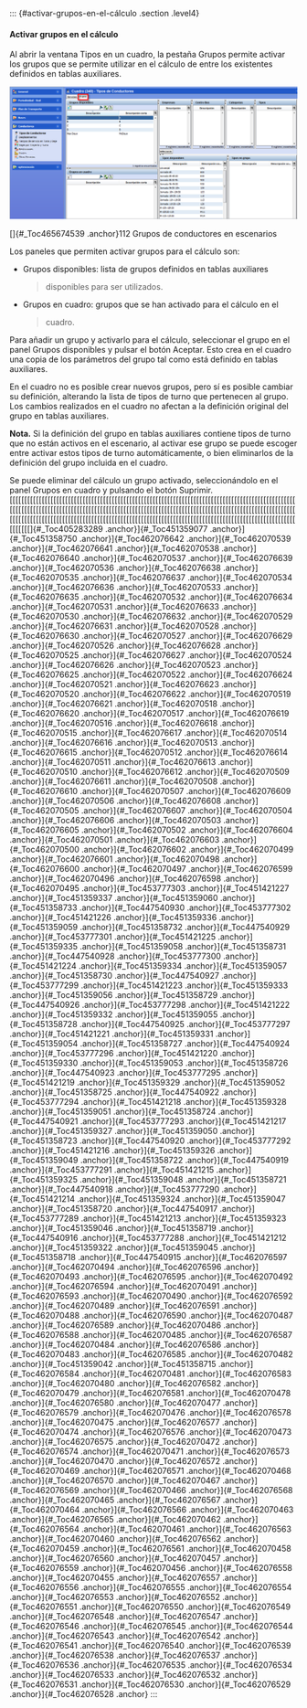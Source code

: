 ::: {#activar-grupos-en-el-cálculo .section .level4}
#### Activar grupos en el cálculo

Al abrir la ventana Tipos en un cuadro, la pestaña Grupos permite
activar los grupos que se permite utilizar en el cálculo de entre los
existentes definidos en tablas auxiliares.

![](../media/file143.png)

[]{#_Toc465674539 .anchor}112 Grupos de conductores en escenarios

Los paneles que permiten activar grupos para el cálculo son:

-   Grupos disponibles: lista de grupos definidos en tablas auxiliares
    > disponibles para ser utilizados.

-   Grupos en cuadro: grupos que se han activado para el cálculo en el
    > cuadro.

Para añadir un grupo y activarlo para el cálculo, seleccionar el grupo
en el panel Grupos disponibles y pulsar el botón Aceptar. Esto crea en
el cuadro una copia de los parámetros del grupo tal como está definido
en tablas auxiliares.

En el cuadro no es posible crear nuevos grupos, pero sí es posible
cambiar su definición, alterando la lista de tipos de turno que
pertenecen al grupo. Los cambios realizados en el cuadro no afectan a la
definición original del grupo en tablas auxiliares.

**Nota.** Si la definición del grupo en tablas auxiliares contiene tipos
de turno que no están activos en el escenario, al activar ese grupo se
puede escoger entre activar estos tipos de turno automáticamente, o bien
eliminarlos de la definición del grupo incluida en el cuadro.

Se puede eliminar del cálculo un grupo activado, seleccionándolo en el
panel Grupos en cuadro y pulsando el botón
Suprimir.[[[[[[[[[[[[[[[[[[[[[[[[[[[[[[[[[[[[[[[[[[[[[[[[[[[[[[[[[[[[[[[[[[[[[[[[[[[[[[[[[[[[[[[[[[[[[[[[[[[[[[[[[[[[[[[[[[[[[[[[[[[[[[[[[[[[[[[[[[[[[[[[[[[[[[[[[[[[[[[[[[[[[[[[[[[[[[[[[[[[[[[[[[[[[[[[[[[[[[[[[[[[[[[[[[[[[[[[[[[[[[[[[[[[[[[[[[[[[[[[[[[[[[[[[[[[[[[[[[[[[[[[[[[[[[[[[[[[[[[[[[[[[[[[[[[[[[[[[[[[[]{#_Toc405283289
.anchor}]{#_Toc451359077 .anchor}]{#_Toc451358750
.anchor}]{#_Toc462076642 .anchor}]{#_Toc462070539
.anchor}]{#_Toc462076641 .anchor}]{#_Toc462070538
.anchor}]{#_Toc462076640 .anchor}]{#_Toc462070537
.anchor}]{#_Toc462076639 .anchor}]{#_Toc462070536
.anchor}]{#_Toc462076638 .anchor}]{#_Toc462070535
.anchor}]{#_Toc462076637 .anchor}]{#_Toc462070534
.anchor}]{#_Toc462076636 .anchor}]{#_Toc462070533
.anchor}]{#_Toc462076635 .anchor}]{#_Toc462070532
.anchor}]{#_Toc462076634 .anchor}]{#_Toc462070531
.anchor}]{#_Toc462076633 .anchor}]{#_Toc462070530
.anchor}]{#_Toc462076632 .anchor}]{#_Toc462070529
.anchor}]{#_Toc462076631 .anchor}]{#_Toc462070528
.anchor}]{#_Toc462076630 .anchor}]{#_Toc462070527
.anchor}]{#_Toc462076629 .anchor}]{#_Toc462070526
.anchor}]{#_Toc462076628 .anchor}]{#_Toc462070525
.anchor}]{#_Toc462076627 .anchor}]{#_Toc462070524
.anchor}]{#_Toc462076626 .anchor}]{#_Toc462070523
.anchor}]{#_Toc462076625 .anchor}]{#_Toc462070522
.anchor}]{#_Toc462076624 .anchor}]{#_Toc462070521
.anchor}]{#_Toc462076623 .anchor}]{#_Toc462070520
.anchor}]{#_Toc462076622 .anchor}]{#_Toc462070519
.anchor}]{#_Toc462076621 .anchor}]{#_Toc462070518
.anchor}]{#_Toc462076620 .anchor}]{#_Toc462070517
.anchor}]{#_Toc462076619 .anchor}]{#_Toc462070516
.anchor}]{#_Toc462076618 .anchor}]{#_Toc462070515
.anchor}]{#_Toc462076617 .anchor}]{#_Toc462070514
.anchor}]{#_Toc462076616 .anchor}]{#_Toc462070513
.anchor}]{#_Toc462076615 .anchor}]{#_Toc462070512
.anchor}]{#_Toc462076614 .anchor}]{#_Toc462070511
.anchor}]{#_Toc462076613 .anchor}]{#_Toc462070510
.anchor}]{#_Toc462076612 .anchor}]{#_Toc462070509
.anchor}]{#_Toc462076611 .anchor}]{#_Toc462070508
.anchor}]{#_Toc462076610 .anchor}]{#_Toc462070507
.anchor}]{#_Toc462076609 .anchor}]{#_Toc462070506
.anchor}]{#_Toc462076608 .anchor}]{#_Toc462070505
.anchor}]{#_Toc462076607 .anchor}]{#_Toc462070504
.anchor}]{#_Toc462076606 .anchor}]{#_Toc462070503
.anchor}]{#_Toc462076605 .anchor}]{#_Toc462070502
.anchor}]{#_Toc462076604 .anchor}]{#_Toc462070501
.anchor}]{#_Toc462076603 .anchor}]{#_Toc462070500
.anchor}]{#_Toc462076602 .anchor}]{#_Toc462070499
.anchor}]{#_Toc462076601 .anchor}]{#_Toc462070498
.anchor}]{#_Toc462076600 .anchor}]{#_Toc462070497
.anchor}]{#_Toc462076599 .anchor}]{#_Toc462070496
.anchor}]{#_Toc462076598 .anchor}]{#_Toc462070495
.anchor}]{#_Toc453777303 .anchor}]{#_Toc451421227
.anchor}]{#_Toc451359337 .anchor}]{#_Toc451359060
.anchor}]{#_Toc451358733 .anchor}]{#_Toc447540930
.anchor}]{#_Toc453777302 .anchor}]{#_Toc451421226
.anchor}]{#_Toc451359336 .anchor}]{#_Toc451359059
.anchor}]{#_Toc451358732 .anchor}]{#_Toc447540929
.anchor}]{#_Toc453777301 .anchor}]{#_Toc451421225
.anchor}]{#_Toc451359335 .anchor}]{#_Toc451359058
.anchor}]{#_Toc451358731 .anchor}]{#_Toc447540928
.anchor}]{#_Toc453777300 .anchor}]{#_Toc451421224
.anchor}]{#_Toc451359334 .anchor}]{#_Toc451359057
.anchor}]{#_Toc451358730 .anchor}]{#_Toc447540927
.anchor}]{#_Toc453777299 .anchor}]{#_Toc451421223
.anchor}]{#_Toc451359333 .anchor}]{#_Toc451359056
.anchor}]{#_Toc451358729 .anchor}]{#_Toc447540926
.anchor}]{#_Toc453777298 .anchor}]{#_Toc451421222
.anchor}]{#_Toc451359332 .anchor}]{#_Toc451359055
.anchor}]{#_Toc451358728 .anchor}]{#_Toc447540925
.anchor}]{#_Toc453777297 .anchor}]{#_Toc451421221
.anchor}]{#_Toc451359331 .anchor}]{#_Toc451359054
.anchor}]{#_Toc451358727 .anchor}]{#_Toc447540924
.anchor}]{#_Toc453777296 .anchor}]{#_Toc451421220
.anchor}]{#_Toc451359330 .anchor}]{#_Toc451359053
.anchor}]{#_Toc451358726 .anchor}]{#_Toc447540923
.anchor}]{#_Toc453777295 .anchor}]{#_Toc451421219
.anchor}]{#_Toc451359329 .anchor}]{#_Toc451359052
.anchor}]{#_Toc451358725 .anchor}]{#_Toc447540922
.anchor}]{#_Toc453777294 .anchor}]{#_Toc451421218
.anchor}]{#_Toc451359328 .anchor}]{#_Toc451359051
.anchor}]{#_Toc451358724 .anchor}]{#_Toc447540921
.anchor}]{#_Toc453777293 .anchor}]{#_Toc451421217
.anchor}]{#_Toc451359327 .anchor}]{#_Toc451359050
.anchor}]{#_Toc451358723 .anchor}]{#_Toc447540920
.anchor}]{#_Toc453777292 .anchor}]{#_Toc451421216
.anchor}]{#_Toc451359326 .anchor}]{#_Toc451359049
.anchor}]{#_Toc451358722 .anchor}]{#_Toc447540919
.anchor}]{#_Toc453777291 .anchor}]{#_Toc451421215
.anchor}]{#_Toc451359325 .anchor}]{#_Toc451359048
.anchor}]{#_Toc451358721 .anchor}]{#_Toc447540918
.anchor}]{#_Toc453777290 .anchor}]{#_Toc451421214
.anchor}]{#_Toc451359324 .anchor}]{#_Toc451359047
.anchor}]{#_Toc451358720 .anchor}]{#_Toc447540917
.anchor}]{#_Toc453777289 .anchor}]{#_Toc451421213
.anchor}]{#_Toc451359323 .anchor}]{#_Toc451359046
.anchor}]{#_Toc451358719 .anchor}]{#_Toc447540916
.anchor}]{#_Toc453777288 .anchor}]{#_Toc451421212
.anchor}]{#_Toc451359322 .anchor}]{#_Toc451359045
.anchor}]{#_Toc451358718 .anchor}]{#_Toc447540915
.anchor}]{#_Toc462076597 .anchor}]{#_Toc462070494
.anchor}]{#_Toc462076596 .anchor}]{#_Toc462070493
.anchor}]{#_Toc462076595 .anchor}]{#_Toc462070492
.anchor}]{#_Toc462076594 .anchor}]{#_Toc462070491
.anchor}]{#_Toc462076593 .anchor}]{#_Toc462070490
.anchor}]{#_Toc462076592 .anchor}]{#_Toc462070489
.anchor}]{#_Toc462076591 .anchor}]{#_Toc462070488
.anchor}]{#_Toc462076590 .anchor}]{#_Toc462070487
.anchor}]{#_Toc462076589 .anchor}]{#_Toc462070486
.anchor}]{#_Toc462076588 .anchor}]{#_Toc462070485
.anchor}]{#_Toc462076587 .anchor}]{#_Toc462070484
.anchor}]{#_Toc462076586 .anchor}]{#_Toc462070483
.anchor}]{#_Toc462076585 .anchor}]{#_Toc462070482
.anchor}]{#_Toc451359042 .anchor}]{#_Toc451358715
.anchor}]{#_Toc462076584 .anchor}]{#_Toc462070481
.anchor}]{#_Toc462076583 .anchor}]{#_Toc462070480
.anchor}]{#_Toc462076582 .anchor}]{#_Toc462070479
.anchor}]{#_Toc462076581 .anchor}]{#_Toc462070478
.anchor}]{#_Toc462076580 .anchor}]{#_Toc462070477
.anchor}]{#_Toc462076579 .anchor}]{#_Toc462070476
.anchor}]{#_Toc462076578 .anchor}]{#_Toc462070475
.anchor}]{#_Toc462076577 .anchor}]{#_Toc462070474
.anchor}]{#_Toc462076576 .anchor}]{#_Toc462070473
.anchor}]{#_Toc462076575 .anchor}]{#_Toc462070472
.anchor}]{#_Toc462076574 .anchor}]{#_Toc462070471
.anchor}]{#_Toc462076573 .anchor}]{#_Toc462070470
.anchor}]{#_Toc462076572 .anchor}]{#_Toc462070469
.anchor}]{#_Toc462076571 .anchor}]{#_Toc462070468
.anchor}]{#_Toc462076570 .anchor}]{#_Toc462070467
.anchor}]{#_Toc462076569 .anchor}]{#_Toc462070466
.anchor}]{#_Toc462076568 .anchor}]{#_Toc462070465
.anchor}]{#_Toc462076567 .anchor}]{#_Toc462070464
.anchor}]{#_Toc462076566 .anchor}]{#_Toc462070463
.anchor}]{#_Toc462076565 .anchor}]{#_Toc462070462
.anchor}]{#_Toc462076564 .anchor}]{#_Toc462070461
.anchor}]{#_Toc462076563 .anchor}]{#_Toc462070460
.anchor}]{#_Toc462076562 .anchor}]{#_Toc462070459
.anchor}]{#_Toc462076561 .anchor}]{#_Toc462070458
.anchor}]{#_Toc462076560 .anchor}]{#_Toc462070457
.anchor}]{#_Toc462076559 .anchor}]{#_Toc462070456
.anchor}]{#_Toc462076558 .anchor}]{#_Toc462070455
.anchor}]{#_Toc462076557 .anchor}]{#_Toc462076556
.anchor}]{#_Toc462076555 .anchor}]{#_Toc462076554
.anchor}]{#_Toc462076553 .anchor}]{#_Toc462076552
.anchor}]{#_Toc462076551 .anchor}]{#_Toc462076550
.anchor}]{#_Toc462076549 .anchor}]{#_Toc462076548
.anchor}]{#_Toc462076547 .anchor}]{#_Toc462076546
.anchor}]{#_Toc462076545 .anchor}]{#_Toc462076544
.anchor}]{#_Toc462076543 .anchor}]{#_Toc462076542
.anchor}]{#_Toc462076541 .anchor}]{#_Toc462076540
.anchor}]{#_Toc462076539 .anchor}]{#_Toc462076538
.anchor}]{#_Toc462076537 .anchor}]{#_Toc462076536
.anchor}]{#_Toc462076535 .anchor}]{#_Toc462076534
.anchor}]{#_Toc462076533 .anchor}]{#_Toc462076532
.anchor}]{#_Toc462076531 .anchor}]{#_Toc462076530
.anchor}]{#_Toc462076529 .anchor}]{#_Toc462076528 .anchor}
:::
